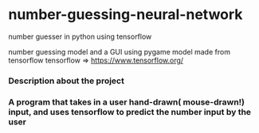 # number-guessing-neural-network
number guesser in python using tensorflow

number guessing model and a GUI using pygame
model made from tensorflow
tensorflow => https://www.tensorflow.org/

<h3>Description about the project<h3>
A program that takes in a user hand-drawn( mouse-drawn!) input, and uses tensorflow to
predict the number input by the user
